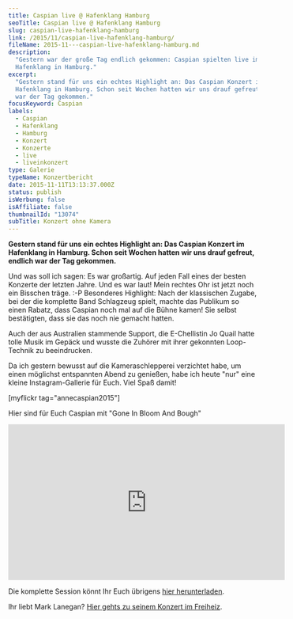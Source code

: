 ```yaml
---
title: Caspian live @ Hafenklang Hamburg
seoTitle: Caspian live @ Hafenklang Hamburg
slug: caspian-live-hafenklang-hamburg
link: /2015/11/caspian-live-hafenklang-hamburg/
fileName: 2015-11---caspian-live-hafenklang-hamburg.md
description:
  "Gestern war der große Tag endlich gekommen: Caspian spielten live im
  Hafenklang in Hamburg."
excerpt:
  "Gestern stand für uns ein echtes Highlight an: Das Caspian Konzert im
  Hafenklang in Hamburg. Schon seit Wochen hatten wir uns drauf gefreut, endlich
  war der Tag gekommen."
focusKeyword: Caspian
labels:
  - Caspian
  - Hafenklang
  - Hamburg
  - Konzert
  - Konzerte
  - live
  - liveinkonzert
type: Galerie
typeName: Konzertbericht
date: 2015-11-11T13:13:37.000Z
status: publish
isWerbung: false
isAffiliate: false
thumbnailId: "13074"
subTitle: Konzert ohne Kamera
---
```


<strong>Gestern stand für uns ein echtes Highlight an: Das Caspian Konzert im
Hafenklang in Hamburg. Schon seit Wochen hatten wir uns drauf gefreut, endlich
war der Tag gekommen.</strong>

Und was soll ich sagen: Es war großartig. Auf jeden Fall eines der besten
Konzerte der letzten Jahre. Und es war laut! Mein rechtes Ohr ist jetzt noch ein
Bisschen träge. :-P Besonderes Highlight: Nach der klassischen Zugabe, bei der
die komplette Band Schlagzeug spielt, machte das Publikum so einen Rabatz, dass
Caspian noch mal auf die Bühne kamen! Sie selbst bestätigten, dass sie das noch
nie gemacht hatten.

Auch der aus Australien stammende Support, die E-Chellistin Jo Quail hatte tolle
Musik im Gepäck und wusste die Zuhörer mit ihrer gekonnten Loop-Technik zu
beeindrucken.

Da ich gestern bewusst auf die Kameraschlepperei verzichtet habe, um einen
möglichst entspannten Abend zu genießen, habe ich heute "nur" eine kleine
Instagram-Gallerie für Euch. Viel Spaß damit!

[myflickr tag="annecaspian2015"]

Hier sind für Euch Caspian mit "Gone In Bloom And Bough"

<iframe src="https://www.youtube.com/embed/hkCoPRszZRI" width="560" height="315" frameborder="0" allowfullscreen="allowfullscreen"></iframe>

Die komplette Session könnt Ihr Euch übrigens
<a href="http://audiotree.tv/session/caspian/" target="_blank" rel="noopener">hier
herunterladen</a>.

Ihr liebt Mark Lanegan?
<a href="/2015/03/mark-lanegan-live-freiheiz-muenchen/">Hier gehts zu seinem
Konzert im Freiheiz</a>.

